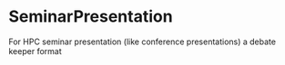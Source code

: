 # SeminarPresentation
For HPC seminar presentation (like conference presentations) a debate keeper format
